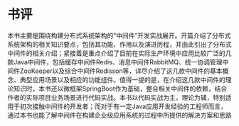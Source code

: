 
# 书评

本书主要是围绕构建分布式系统架构的“中间件”开发实战展开。开篇介绍了分布式系统架构的相关知识要点，包括其功能、作用以及演进历程，并由此引出了分布式中间件的相关介绍；紧接着是重点介绍了目前在实际生产环境中应用比较广泛的几款Java中间件，包括缓存中间件Redis、消息中间件RabbitMQ、统一协调管理中间件ZooKeeper以及综合中间件Redisson等，详尽介绍了这几款中间件的基本概念、典型应用场景以及相应的功能组件。值得一提的是，在介绍这几款中间件的理论知识时，本书还以微框架SpringBoot作为基础，整合相关中间件的依赖，结合作者的实际项目业务场景进行代码实战。本书以代码实战为主，理论为辅，特别适用于初次接触中间件的开发者；而对于有一定Java应用开发经验的工程师而言，通过本书也能了解中间件在构建企业级应用系统的过程中所提供的解决方案和思路
